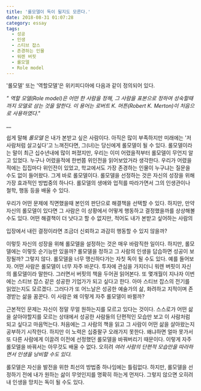 ```yaml
---
title: '롤모델이 독이 될지도 모른다.'
date: 2018-08-31 01:07:28
category: essay
tags:
  - 성공
  - 인생
  - 스티브 잡스
  - 존경하는 인물
  - 워렌 버핏
  - 롤모델
  - Role model
---
```




'롤모델' 또는 '역할모델'은 위키피디아에 다음과 같이 정의되어 있다.

  

 _" 역할 모델(Role model)은 어떤 한 사람을 정해, 그 사람을 표본으로 정하여 성숙할때까지 모델로 삼는 것을 말한다. 이 용어는
로버트 K. 머튼(Robert K. Merton)이 처음으로 사용하였다."_

 __

쉽게 말해   _롤모델_ 은 내가 본받고 싶은 사람이다. 아직은 많이 부족하지만 미래에는 '저 사람처럼 살고싶다'고 느껴진다면, 그(녀)는
당신에게 롤모델이 될 수 있다. 롤모델이라는 말이 최근 십수년내에 많이 퍼졌지만, 우리는 이미 어렸을적부터 롤모델이 무언지 알고 있었다.
누구나 어렸을적에 한번쯤 위인전을 읽어보았거라 생각한다. 우리가 어렸을적에는 집집마다 위인전이 있었고, 학교에서도 가장 존경하는 인물이
누구냐는 질문을 수도 없이 들어왔다. 그게 바로 롤모델이다. 롤모델을 선정하는 것은 자신의 성장을 위해 가장 효과적인 방법중의 하나다.
롤모델의 생애와 업적를 따라가면서 그의 인생관이나 철학, 행동 등을 배울 수 있다.

  

우리가 어떤 문제에 직면했을때 본인의 판단으로 해결책을 선택할 수 있다. 하지만, 만약 자신의 롤모델이 있다면 그 사람은 이 상황에서 어떻게
행동하고 결정했을까를 상상해볼 수도 있다. 어떤 해결책이 더 낫다고 할 수 없지만, 적어도 내가 본받고 싶어하는 사람의

입장에서 내린 결정이라면 조금더 신뢰하고 과감히 행동할 수 있지 않을까?

  

이렇듯 자신의 성장을 위해 롤모델을 설정하는 것은 매우 바람직한 일이다. 하지만, 롤모델에는 이렇듯 순기능만 있을까? 롤모델을 정하고 그
사람의 인생을 답습하면 성공이 보장될까? 그렇지 않다. 롤모델을 너무 맹신하다가는 자칫 독이 될 수도 있다. 예를 들어보자. 어떤 사람은
롤모델이 너무 자주 바꾼다. 투자에 관심을 가지더니 워렌 버핏이 자신의 롤모델이라 말한다. 그러면서 버핏의 책을 두어권 읽어본다. 또
몇개월이 지나자 이번에는 스티브 잡스 같은 성공한 기업가가 되고 싶다고 한다. 아마 스티브 잡스의 전기를 읽었는지도 모르겠다. 그러다가 또
어느날은 성공한 예술가의 삶, 화려하고 지적이며 존경받는 삶을 꿈꾼다. 이 사람은 왜 이렇게 자주 롤모델이 바뀔까?

  

근본적인 문제는 자신이 정말 무얼 원하는지를 모르고 있다는 것이다. 스스로가 어떤 삶을 살아야할지를 모르는 상태에서 성공한 사람들의 단편적인
모습만 보고 이 사람처럼 되고 싶다고 마음먹는다. 처음에는 그 사람의 책을 읽고 그 사람이 어떤 삶을 살아왔는지 공부하기 시작한다. 하지만
이 노력은 십중팔구 오래가지 못한다. 왜냐하면 얼마 못가서 또 다른 사람에게 이끌려 이전에 선정했던 롤모델을 바꿔버리기 때문이다. 이렇게
자주 롤모델을 바꿔서는 아무것도 배울 수 없다. 오히려 _여러 사람의 단편적  모습만을 따라하면서 인생을 낭비할 수도 있다._

  

롤모델은 자신을 발전을 위한 최선의 방법중 하나임에는 틀림없다. 하지만, 롤모델을 선정하기 전에 내가 원하는 삶이 무엇인지를 명확히 하는게
먼저다. 그렇지 않으면 오히려 내 인생을 망치는 독이 될 수도 있다.

  



